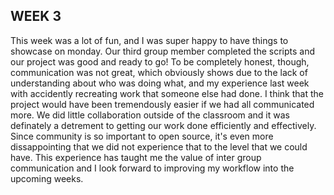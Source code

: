 WEEK 3
------

This week was a lot of fun, and I was super happy to have things to showcase on monday.  Our third group member completed the scripts and our project was good and ready to go! To be completely honest, though, communication was not great, which obviously shows due to the lack of understanding about who was doing what, and my experience last week with accidently recreating work that someone else had done. I think that the project would have been tremendously easier if we had all communicated more.  We did little collaboration outside of the classroom and it was definately a detrement to getting our work done efficiently and effectively.  Since community is so important to open source, it's even more dissappointing that we did not experience that to the level that we could have. This experience has taught me the value of inter group communication and I look forward to improving my workflow into the upcoming weeks.  
